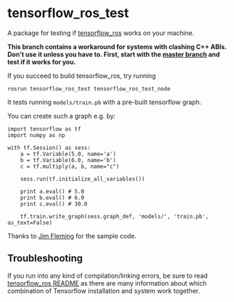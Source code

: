 # tensorflow\_ros\_test

A package for testing if [tensorflow\_ros](https://github.com/tradr-project/tensorflow_ros) works on your machine.

**This branch contains a workaround for systems with clashing C++ ABIs. Don't use it unless you have to. First, start with the [master branch](https://github.com/tradr-project/tensorflow_ros_test) and test if it works for you.**

If you succeed to build tensorflow\_ros, try running

    rosrun tensorflow_ros_test tensorflow_ros_test_node

It tests running `models/train.pb` with a pre-built tensorflow graph.

You can create such a graph e.g. by:

    import tensorflow as tf
    import numpy as np

    with tf.Session() as sess:
        a = tf.Variable(5.0, name='a')
        b = tf.Variable(6.0, name='b')
        c = tf.multiply(a, b, name="c")

        sess.run(tf.initialize_all_variables())

        print a.eval() # 5.0
        print b.eval() # 6.0
        print c.eval() # 30.0

        tf.train.write_graph(sess.graph_def, 'models/', 'train.pb', as_text=False)

Thanks to [Jim Fleming](https://medium.com/jim-fleming/loading-a-tensorflow-graph-with-the-c-api-4caaff88463f#.x0ig91dd1) for the sample code.

## Troubleshooting

If you run into any kind of compilation/linking errors, be sure to read
[tensorflow\_ros README](https://github.com/tradr-project/tensorflow_ros)
as there are many information about which combination of Tensorflow
installation and system work together.